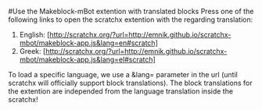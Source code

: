 #Use the Makeblock-mBot extention with translated blocks
Press one of the following links to open the scratchx extention with the regarding translation:

1. English:	[http://scratchx.org/?url=http://emnik.github.io/scratchx-mbot/makeblock-app.js&lang=en#scratch]
2. Greek:		[http://scratchx.org/?url=http://emnik.github.io/scratchx-mbot/makeblock-app.js&lang=el#scratch]

To load a specific language, we use a &lang= parameter in the url (until scratchx will officially support block translations).
The block translations for the extention are independed from the language translation inside the scratchx!
